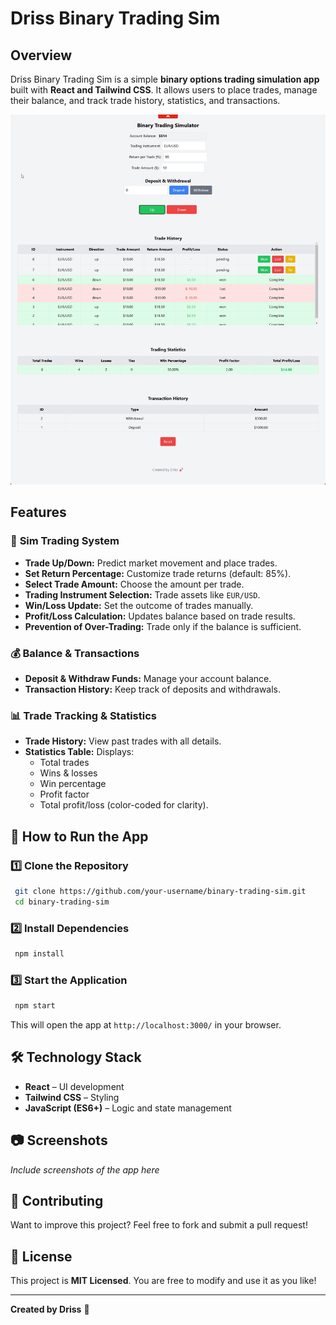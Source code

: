 # Driss Binary Trading Sim

## Overview
Driss Binary Trading Sim is a simple **binary options trading simulation app** built with **React and Tailwind CSS**. It allows users to place trades, manage their balance, and track trade history, statistics, and transactions.

![alt text](image-1.png)

## Features
### 🎯 **Sim Trading System**
- **Trade Up/Down:** Predict market movement and place trades.
- **Set Return Percentage:** Customize trade returns (default: 85%).
- **Select Trade Amount:** Choose the amount per trade.
- **Trading Instrument Selection:** Trade assets like `EUR/USD`.
- **Win/Loss Update:** Set the outcome of trades manually.
- **Profit/Loss Calculation:** Updates balance based on trade results.
- **Prevention of Over-Trading:** Trade only if the balance is sufficient.

### 💰 **Balance & Transactions**
- **Deposit & Withdraw Funds:** Manage your account balance.
- **Transaction History:** Keep track of deposits and withdrawals.

### 📊 **Trade Tracking & Statistics**
- **Trade History:** View past trades with all details.
- **Statistics Table:** Displays:
  - Total trades
  - Wins & losses
  - Win percentage
  - Profit factor
  - Total profit/loss (color-coded for clarity).

## 🚀 **How to Run the App**
### 1️⃣ Clone the Repository
```sh
 git clone https://github.com/your-username/binary-trading-sim.git
 cd binary-trading-sim
```
### 2️⃣ Install Dependencies
```sh
 npm install
```
### 3️⃣ Start the Application
```sh
 npm start
```
This will open the app at `http://localhost:3000/` in your browser.

## 🛠 **Technology Stack**
- **React** – UI development
- **Tailwind CSS** – Styling
- **JavaScript (ES6+)** – Logic and state management

## 📷 **Screenshots**
_Include screenshots of the app here_

## 🤝 **Contributing**
Want to improve this project? Feel free to fork and submit a pull request!

## 📜 **License**
This project is **MIT Licensed**. You are free to modify and use it as you like!

---
**Created by Driss** 🚀

